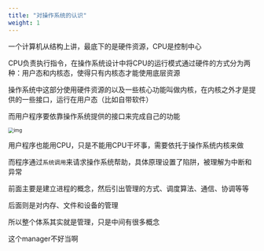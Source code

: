 ```yaml
---
title: "对操作系统的认识"
weight: 1
---
```


一个计算机从结构上讲，最底下的是硬件资源，CPU是控制中心

CPU负责执行指令，在操作系统设计中将CPU的运行模式通过硬件的方式分为两种：用户态和内核态，使得只有内核态才能使用底层资源

操作系统中这部分使用硬件资源的以及一些核心功能叫做内核，在内核之外才是提供的一些接口，运行在用户态（比如自带软件）

而用户程序要依靠操作系统提供的接口来完成自己的功能 

<img src="https://pic3.zhimg.com/80/v2-506586ddee155b7c553e3d5cf660209e_720w.webp" alt="img" style="zoom:70%;" />



用户程序也能用CPU，只是不能用CPU干坏事，需要依托于操作系统内核来做



而程序通过`系统调用`来请求操作系统帮助，具体原理设置了陷阱，被理解为中断和异常

前面主要是建立进程的概念，然后引出管理的方式、调度算法、通信、协调等等

后面则是对内存、文件和设备的管理

所以整个体系其实就是管理，只是中间有很多概念

这个manager不好当啊
